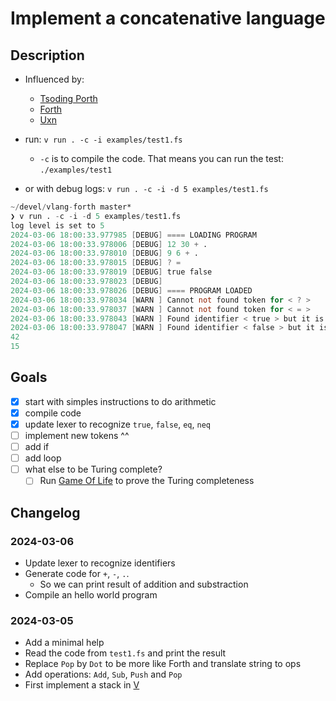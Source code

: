 # Implement a concatenative language

## Description

- Influenced by:
    - [Tsoding Porth](https://www.youtube.com/playlist?list=PLpM-Dvs8t0VbMZA7wW9aR3EtBqe2kinu4)
    - [Forth](https://forth-standard.org/)
    - [Uxn](https://wiki.xxiivv.com/site/uxn.html)

- run: `v run . -c -i examples/test1.fs`
    - `-c` is to compile the code. That means you can run the test: `./examples/test1`
- or with debug logs: `v run . -c -i -d 5 examples/test1.fs`

```v
~/devel/vlang-forth master*
❯ v run . -c -i -d 5 examples/test1.fs
log level is set to 5
2024-03-06 18:00:33.977985 [DEBUG] ==== LOADING PROGRAM
2024-03-06 18:00:33.978006 [DEBUG] 12 30 + .
2024-03-06 18:00:33.978010 [DEBUG] 9 6 + .
2024-03-06 18:00:33.978015 [DEBUG] ? =
2024-03-06 18:00:33.978019 [DEBUG] true false
2024-03-06 18:00:33.978023 [DEBUG]
2024-03-06 18:00:33.978026 [DEBUG] ==== PROGRAM LOADED
2024-03-06 18:00:33.978034 [WARN ] Cannot not found token for < ? >
2024-03-06 18:00:33.978037 [WARN ] Cannot not found token for < = >
2024-03-06 18:00:33.978043 [WARN ] Found identifier < true > but it is not yet implemented
2024-03-06 18:00:33.978047 [WARN ] Found identifier < false > but it is not yet implemented
42
15
```
## Goals

- [x] start with simples instructions to do arithmetic
- [x] compile code
- [x] update lexer to recognize `true`, `false`, `eq`, `neq`
- [ ] implement new tokens ^^
- [ ] add if
- [ ] add loop
- [ ] what else to be Turing complete?
    - [ ] Run [Game Of Life](https://en.wikipedia.org/wiki/Conway%27s_Game_of_Life) to prove the Turing completeness

## Changelog

### 2024-03-06
- Update lexer to recognize identifiers
- Generate code for `+`, `-`, `.`.
    - So we can print result of addition and substraction
- Compile an hello world program

### 2024-03-05
- Add a minimal help
- Read the code from `test1.fs` and print the result
- Replace `Pop` by `Dot` to be more like Forth and translate string to ops
- Add operations: `Add`, `Sub`, `Push` and `Pop`
- First implement a stack in [V](https://github.com/vlang/v/blob/master/doc/docs.md)
